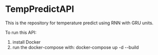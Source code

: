 # TempPredictAPI
This is the repository for temperature predict using RNN with GRU units.

To run this API:

1. install Docker 
2. run the docker-compose with: docker-compose up -d --build